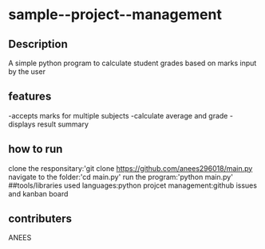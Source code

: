 # sample--project--management
## Description
A simple python program to calculate student grades based on marks input by the user
## features
-accepts marks for multiple subjects
-calculate average and grade
-displays result summary
## how to run
clone the responsitary:'git clone https://github.com/anees296018/main.py navigate to the folder:'cd main.py' run the program:'python main.py'
##tools/libraries used
languages:python projcet management:github issues and kanban board
## contributers
ANEES 


